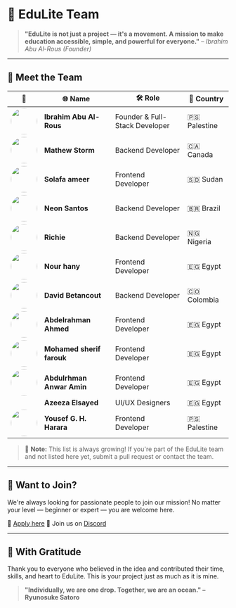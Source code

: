 # 🌟 EduLite Team

> **"EduLite is not just a project — it's a movement.
> A mission to make education accessible, simple, and powerful for everyone."**
> – *Ibrahim Abu Al-Rous (Founder)*

---

## 👥 Meet the Team

| 👤 | 🌐 Name | 🛠️ Role | 📍 Country |
|----|--------|---------|------------|
| [<img src="https://github.com/ibrahim-sisar.png" width="60" height="60" style="border-radius:50%"/>](https://github.com/ibrahim-sisar) | **Ibrahim Abu Al-Rous** | Founder & Full-Stack Developer | 🇵🇸 Palestine |
| [<img src="https://github.com/smattymatty.png" width="60" height="60" style="border-radius:50%"/>](https://github.com/smattymatty) | **Mathew Storm** | Backend Developer | 🇨🇦 Canada |
| [<img src="https://github.com/slaftamyr.png" width="60" height="60" style="border-radius:50%"/>](https://github.com/slaftamyr) | **Solafa ameer** | Frontend Developer | 🇸🇩 Sudan |
| [<img src="https://github.com/neon-ventura.png" width="60" height="60" style="border-radius:50%"/>](https://github.com/neon-ventura) | **Neon Santos** | Backend Developer | 🇧🇷 Brazil |
| [<img src="https://github.com/PacifistaPx0.png" width="60" height="60" style="border-radius:50%"/>](https://github.com/PacifistaPx0) | **Richie** | Backend Developer | 🇳🇬 Nigeria |
| [<img src="https://github.com/nourHany1.png" width="60" height="60" style="border-radius:50%"/>](https://github.com/nourHany1) | **Nour hany** | Frontend Developer | 🇪🇬 Egypt |
| [<img src="https://github.com/Zay-M3.png" width="60" height="60" style="border-radius:50%"/>](https://github.com/Zay-M3) | **David Betancout** | Backend Developer | 🇨🇴 Colombia |
| [<img src="https://github.com/AbdElRahman9786.png" width="60" height="60" style="border-radius:50%"/>](https://github.com/AbdElRahman9786) | **Abdelrahman Ahmed** | Frontend Developer | 🇪🇬 Egypt |
| [<img src="https://github.com/Mohamed-sherif-2002.png" width="60" height="60" style="border-radius:50%"/>](https://github.com/Mohamed-sherif-2002) | **Mohamed sherif farouk** | Frontend Developer | 🇪🇬 Egypt |
| [<img src="https://github.com/abdoanwar404.png" width="60" height="60" style="border-radius:50%"/>](https://github.com/abdoanwar404) | **Abdulrhman Anwar Amin** | Frontend Developer | 🇪🇬 Egypt |
|  | **Azeeza Elsayed** | UI/UX Designers | 🇪🇬 Egypt |
| [<img src="https://github.com/YousefGHarara.png" width="60" height="60" style="border-radius:50%"/>](https://github.com/YousefGHarara) | **Yousef G. H. Harara** | Frontend Developer | 🇵🇸 Palestine |


> 📝 **Note:** This list is always growing! If you're part of the EduLite team and not listed here yet, submit a pull request or contact the team.

---

## 🤝 Want to Join?

We're always looking for passionate people to join our mission!
No matter your level — beginner or expert — you are welcome here.

🎯 [Apply here](https://forms.gle/JEvKtqbzcEJiVV7d6)
💬 Join us on [Discord](https://discord.gg/phXnxX2dD4)

---

## 💚 With Gratitude

Thank you to everyone who believed in the idea and contributed their time, skills, and heart to EduLite. This is your project just as much as it is mine.

> **"Individually, we are one drop. Together, we are an ocean." – Ryunosuke Satoro**
